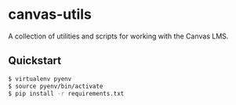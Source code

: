 # canvas-utils

A collection of utilities and scripts for working with the Canvas LMS.

## Quickstart

```sh
$ virtualenv pyenv
$ source pyenv/bin/activate
$ pip install -r requirements.txt
```

